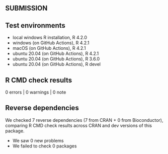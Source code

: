 ## SUBMISSION

## Test environments
* local windows R installation,     R 4.2.0
* windows      (on GitHub Actions), R 4.2.1
* macOS        (on GitHub Actions), R 4.2.1
* ubuntu 20.04 (on GitHub Actions), R 4.2.1
* ubuntu 20.04 (on GitHub Actions), R 3.6.0
* ubuntu 20.04 (on GitHub Actions), R devel

## R CMD check results

0 errors | 0 warnings | 0 note

## Reverse dependencies

We checked 7 reverse dependencies (7 from CRAN + 0 from Bioconductor), 
comparing R CMD check results across CRAN and dev versions of this package.

 * We saw 0 new problems
 * We failed to check 0 packages

